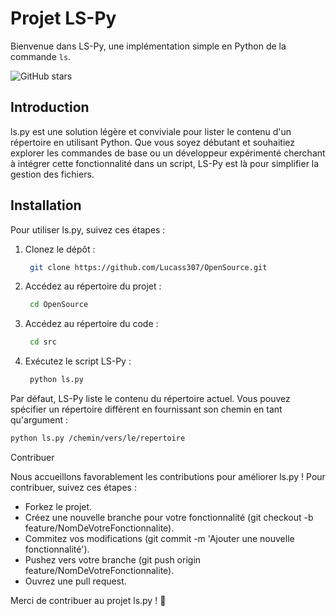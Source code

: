 # Projet LS-Py

Bienvenue dans LS-Py, une implémentation simple en Python de la commande `ls`.

![GitHub stars](https://img.shields.io/github/stars/Lucass307/OpenSource?style=social)

## Introduction

ls.py est une solution légère et conviviale pour lister le contenu d'un répertoire en utilisant Python. Que vous soyez débutant et souhaitiez explorer les commandes de base ou un développeur expérimenté cherchant à intégrer cette fonctionnalité dans un script, LS-Py est là pour simplifier la gestion des fichiers.

## Installation

Pour utiliser ls.py, suivez ces étapes :

1. Clonez le dépôt :
   ```bash
    git clone https://github.com/Lucass307/OpenSource.git
    ```
3. Accédez au répertoire du projet :
   ```bash
    cd OpenSource
   ```
4. Accédez au répertoire du code :
   ```bash
    cd src
   ```
5. Exécutez le script LS-Py :
   ```bash
    python ls.py
   ```
Par défaut, LS-Py liste le contenu du répertoire actuel. Vous pouvez spécifier un répertoire différent en fournissant son chemin en tant qu'argument :

```bash
python ls.py /chemin/vers/le/repertoire
```

Contribuer

Nous accueillons favorablement les contributions pour améliorer ls.py ! Pour contribuer, suivez ces étapes :

- Forkez le projet.
- Créez une nouvelle branche pour votre fonctionnalité (git checkout -b feature/NomDeVotreFonctionnalite).
- Commitez vos modifications (git commit -m 'Ajouter une nouvelle fonctionnalité').
- Pushez vers votre branche (git push origin feature/NomDeVotreFonctionnalite).
- Ouvrez une pull request.

Merci de contribuer au projet ls.py ! 🚀
